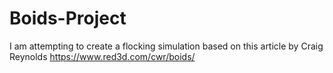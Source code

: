 # Boids-Project
I am attempting to create a flocking simulation based on this article by Craig Reynolds https://www.red3d.com/cwr/boids/
